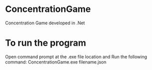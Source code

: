 # ConcentrationGame
Concentration Game developed in .Net

# To run the program
Open command prompt at the .exe file location and Run the following command:
ConcentrationGame.exe filename.json
